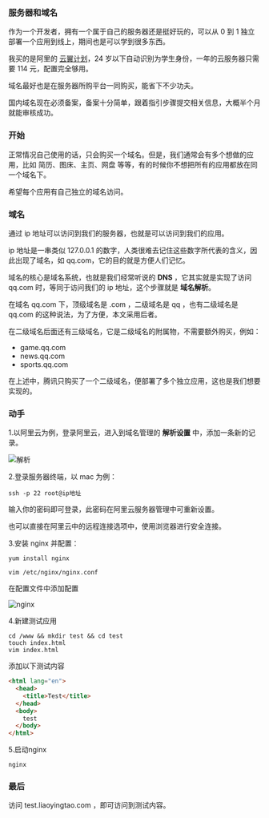 ### 服务器和域名
作为一个开发者，拥有一个属于自己的服务器还是挺好玩的，可以从 0 到 1 独立部署一个应用到线上，期间也是可以学到很多东西。

我买的是阿里的 [云翼计划](https://promotion.aliyun.com/ntms/act/campus2018.html)，24 岁以下自动识别为学生身份，一年的云服务器只需要 114 元，配置完全够用。

域名最好也是在服务器所购平台一同购买，能省下不少功夫。

国内域名现在必须备案，备案十分简单，跟着指引步骤提交相关信息，大概半个月就能审核成功。

### 开始
正常情况自己使用的话，只会购买一个域名。但是，我们通常会有多个想做的应用，比如 简历、图床、主页、网盘 等等，有的时候你不想把所有的应用都放在同一个域名下。

希望每个应用有自己独立的域名访问。

### 域名
通过 ip 地址可以访问到我们的服务器，也就是可以访问到我们的应用。

ip 地址是一串类似 127.0.0.1 的数字，人类很难去记住这些数字所代表的含义，因此出现了域名，如 qq.com，它的目的就是方便人们记忆。

域名的核心是域名系统，也就是我们经常听说的 **DNS** ，它其实就是实现了访问 qq.com 时，等同于访问我们的 ip 地址，这个步骤就是 **域名解析**。

在域名 qq.com 下，顶级域名是 .com ，二级域名是 qq ，也有二级域名是 qq.com 的这种说法，为了方便，本文采用后者。

在二级域名后面还有三级域名，它是二级域名的附属物，不需要额外购买，例如：

- game.qq.com
- news.qq.com
- sports.qq.com

在上述中，腾讯只购买了一个二级域名，便部署了多个独立应用，这也是我们想要实现的。

### 动手
1.以阿里云为例，登录阿里云，进入到域名管理的 **解析设置** 中，添加一条新的记录。

![解析](http://qiniu.liaoyingtao.com/Xnip2019-10-14_16-17-58-1571041754796.jpg)

2.登录服务器终端，以 mac 为例：
```
ssh -p 22 root@ip地址
```
输入你的密码即可登录，此密码在阿里云服务器管理中可重新设置。

也可以直接在阿里云中的远程连接选项中，使用浏览器进行安全连接。

3.安装 nginx 并配置：
```
yum install nginx

vim /etc/nginx/nginx.conf
```
在配置文件中添加配置

![nginx](http://qiniu.liaoyingtao.com/Xnip2019-10-14_16-12-27-1571041721979.jpg)

4.新建测试应用
```
cd /www && mkdir test && cd test
touch index.html
vim index.html
```

添加以下测试内容
```html
<html lang="en">
  <head>
    <title>Test</title>
  </head>
  <body>
    test
  </body>
</html>
```

5.启动nginx
```
nginx
```

### 最后
访问 test.liaoyingtao.com ，即可访问到测试内容。